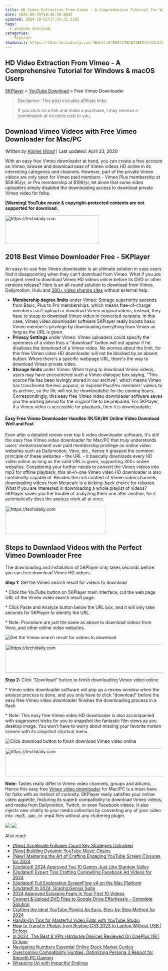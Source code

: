 ```yaml
---
title: HD Video Extraction From Vimeo - A Comprehensive Tutorial for Windows & macOS Users
date: 2024-09-25T18:35:18.884Z
updated: 2024-10-01T17:24:31.210Z
tags:
  - youtube-download
categories:
  - 5kplayer
thumbnail: https://thmb.techidaily.com/48eb4fc0f083727828418817e7d3c53949a229ffb44504b07d25f967a878becd.png
---
```


## HD Video Extraction From Vimeo - A Comprehensive Tutorial for Windows & macOS Users

[5KPlayer](https://tools.techidaily.com/5kplayer/products/) \> [YouTube Download](https://tools.techidaily.com/5kplayer/youtube-download/) \> Free Vimeo Downloader

>  Disclaimer: This post includes affiliate links
>
>  If you click on a link and make a purchase, I may receive a commission at no extra cost to you.
>

## Download Vimeo Videos with Free Vimeo Downloader for Mac/PC

 _Written by [Kaylee Wood](https://www.quora.com/profile/Amanda-Hu-21)_ | Last updated: April 23, 2020 

With an easy free Vimeo downloader at hand, you can create a free account on Vimeo, browse and download seas of Vimeo videos HD online in its interesting categories and channels. However, part of the private Vimeo videos are only open for Vimeo paid members - Vimeo Plus membership at $59.95/yr, or Pro membership at $199/yr, let alone that some video uploaders simply disabled the downloading access to download private Vimeo video for folks.

**\[Warning\] YouTube music & copyright-protected contents are not supported for download.**

<!-- affiliate ads begin -->
<a href="https://aligracehair.sjv.io/c/5597632/1918661/19272" target="_top" id="1918661">
  <img src="//a.impactradius-go.com/display-ad/19272-1918661" border="0" alt="https://techidaily.com" width="300" height="90"/>
</a>
<img height="0" width="0" src="https://aligracehair.sjv.io/i/5597632/1918661/19272" style="position:absolute;visibility:hidden;" border="0" />
<!-- affiliate ads end -->

## 2018 Best Vimeo Downloader Free - 5KPlayer

An easy-to-use free Vimeo downloader is an ultimate solution in case users find it disappointing when they can't download from Vimeo. What if you are in urgent need to download Vimeo HD videos online before its DVD or other versions release? Here is an all-round solution to download from Vimeo, Dailymotion, Hulu and [300+ video sharing sites](https://tools.techidaily.com/5kplayer/youtube-download/) without external help.

* **Membership degree limits** under Vimeo: Storage superiority ascends from Basic, Plus to Pro memberships, which means free-of-charge members can't upload or download Vimeo original videos, instead, they have to stoop to download Vimeo video in converted versions. In this case, Vimeo video downloader software 5KPlayer really boosts basic Vimeo member's privilege by downloading everything from Vimeo as long as the URL is given.
* **Privacy Settings** under Vimeo: Vimeo uploaders could specify the openness of a video thus a "download" button will not appear if he disallows the download of a Vimeo video. No worries about the limit, for this free Vimeo video HD downloader will not be blocked by an absent button. Where there's a specific webpage URL, there's the way to download Vimeo private video.
* **Storage limits** under Vimeo: When trying to download Vimeo videos, users may have encountered such a Vimeo dialogue box saying, "This source file has been lovingly stored in our archive", which means Vimeo has transferred the less popular, or expired Plus/Pro members' videos to its archive, so the file will not be downloadable for the coming hours. Correspondingly, this easy free Vimeo video downloader software saves you the waiting period for the original file to be prepared. For 5KPlayer, if a Vimeo video is accessible for playback, then it is downloadable.
  
#### **Easy Free Vimeo Downloader Handles 4K/5K/8K Online Video Download Well and Fast**

Even after a detailed review over top 5 video downloader software, it's still the easy free Vimeo video downloader for Mac/PC that truly understands users' embarrassment over paid membership privilege on online video websites such as Dailymotion, Vevo, etc., hence it grasped the common principle of these websites - the URL - it basically downloads every HD video online as long as the valid URL is given, supporting 300+ online websites. Considering your further needs to convert the Vimeo videos into mp3 for offline playback, this all-in-one Vimeo video HD downloader is also confidently capable of. Besides the rich content of Vimeo video channels, downloading videos from Metacafe is a kicking-back choice for relaxion. What if you are interested in downloading a whole playlist of videos? 5KPlayer saves you the trouble of analyzing them one after another, for it automatically does the analyze work all at once.

<!-- affiliate ads begin -->
<a href="https://aligracehair.sjv.io/c/5597632/2135371/19272" target="_top" id="2135371">
  <img src="//a.impactradius-go.com/display-ad/19272-2135371" border="0" alt="https://techidaily.com" width="320" height="90"/>
</a>
<img height="0" width="0" src="https://aligracehair.sjv.io/i/5597632/2135371/19272" style="position:absolute;visibility:hidden;" border="0" />
<!-- affiliate ads end -->

## Steps to Downlaod Videos with the Perfect Vimeo Downloader Free

The downloading and installation of 5KPlayer only takes seconds before you can free download Vimeo HD videos.

**Step 1:** Get the Vimeo search result for videos to download

\* Click the YouTube button on 5KPlayer main interface, cut the web page URL of the Vimeo video search result page.

\* Click Paste and Analyze button below the URL box, and it will only take seconds for 5KPlayer to identify the URL.

\* Note: Procedure are just the same as above to download videos from Vevo, and other online video websites.

![Get the Vimeo search result for videos to download](https://www.5kplayer.com/youtube-download/img/5kplayer-vimeovideodownloader-yxt-031903.jpg) 

<!-- affiliate ads begin -->
<a href="https://electronicx.pxf.io/c/5597632/1166360/14483" target="_top" id="1166360">
  <img src="//a.impactradius-go.com/display-ad/14483-1166360" border="0" alt="https://techidaily.com" width="728" height="90"/>
</a>
<img height="0" width="0" src="https://electronicx.pxf.io/i/5597632/1166360/14483" style="position:absolute;visibility:hidden;" border="0" />
<!-- affiliate ads end -->

**Step 2:** Click "Download" button to finish downloading Vimeo video online

\* Vimeo video downloader software will pop up a review window when the analyze process is done, and you only have to click "download" before the easy free Vimeo video downloader finishes the downloading process in a flash.

\* Note: This easy free Vimeo video HD downloader is also accompanied with sugarsweet tricks for you to snapshot the fantastic film views as you desktop image. You won't have to worry about missing your favorite motion scenes with its snapshot shortcut menu.

![Click download button to finish download Vimeo video online](https://www.5kplayer.com/youtube-download/img/5kplayer-vimeovideodownloader-yxt-031901.png) 

<!-- affiliate ads begin -->
<a href="https://imp.i357552.net/c/5597632/1030380/11832" target="_top" id="1030380">
  <img src="//a.impactradius-go.com/display-ad/11832-1030380" border="0" alt="https://techidaily.com" width="720" height="90"/>
</a>
<img height="0" width="0" src="https://imp.i357552.net/i/5597632/1030380/11832" style="position:absolute;visibility:hidden;" border="0" />
<!-- affiliate ads end -->

**Note:** Tastes really differ in Vimeo video channels, groups and albums. Hence this easy free [Vimeo video downloader](https://tools.techidaily.com/5kplayer/youtube-download/) for Mac/PC is a must-have for folks with an instinct of curiosity. 5KPlayer really satisfies your online video appetite, featuring its superb compatibility to download Vimeo videos, and media from Dailymotion, Twitch, or even Facebook videos. It also injects new vitality to your media collection by converting any of your video into .mp3, .aac, or .mp4 files without any cluttering plugin.

[![](https://www.5kplayer.com/youtube-download/../button/freedownwhitewin.png)](https://tools.techidaily.com/5kplayer/products/) [![](https://www.5kplayer.com/youtube-download/../button/freedownbackmac.png)](https://tools.techidaily.com/5kplayer/products/)

<ins class="adsbygoogle"
     style="display:block"
     data-ad-format="autorelaxed"
     data-ad-client="ca-pub-7571918770474297"
     data-ad-slot="1223367746"></ins>

<ins class="adsbygoogle"
     style="display:block"
     data-ad-client="ca-pub-7571918770474297"
     data-ad-slot="8358498916"
     data-ad-format="auto"
     data-full-width-responsive="true"></ins>

<span class="atpl-alsoreadstyle">Also read:</span>
<div><ul>
<li><a href="https://youtube-video-recordings.techidaily.com/new-accelerate-follower-count-key-strategies-unlocked/"><u>[New] Accelerate Follower Count Key Strategies Unlocked</u></a></li>
<li><a href="https://youtube-video-recordings.techidaily.com/new-building-dynamic-youtube-music-chains/"><u>[New] Building Dynamic YouTube Music Chains</u></a></li>
<li><a href="https://youtube-web.techidaily.com/astering-the-art-of-crafting-engaging-youtube-screen-closures-for-2024/"><u>[New] Mastering the Art of Crafting Engaging YouTube Screen Closures for 2024</u></a></li>
<li><a href="https://remote-screen-capture.techidaily.com/updated-2024-approved-top-10-games-just-like-stardew-valley/"><u>[Updated] 2024 Approved Top 10 Games Just Like Stardew Valley</u></a></li>
<li><a href="https://facebook-video-recording.techidaily.com/updated-expert-tips-crafting-compelling-facebook-ad-videos-for-2024/"><u>[Updated] Expert Tips Crafting Compelling Facebook Ad Videos for 2024</u></a></li>
<li><a href="https://on-screen-recording.techidaily.com/updated-full-exploration-screenflow-v4-on-the-mac-platform/"><u>[Updated] Full Exploration ScreenFlow v4 on the Mac Platform</u></a></li>
<li><a href="https://youtube-zero.techidaily.com/ed-in-2024-graphicgenius-suite/"><u>[Updated] In 2024, GraphicGenius Suite</u></a></li>
<li><a href="https://youtube-video-recordings.techidaily.com/2024-approved-eclipsing-fears-in-your-first-10-videos/"><u>2024 Approved Eclipsing Fears in Your First 10 Videos</u></a></li>
<li><a href="https://discover-hacks.techidaily.com/convert-and-upload-dvd-files-to-google-drive-effortlessly-complete-solution/"><u>Convert & Upload DVD Files to Google Drive Effortlessly - Complete Solution</u></a></li>
<li><a href="https://youtube-video-recordings.techidaily.com/crafting-the-ideal-youtube-playlist-an-easy-step-by-step-method-for-2024/"><u>Crafting the Ideal YouTube Playlist An Easy, Step-by-Step Method for 2024</u></a></li>
<li><a href="https://youtube-video-recordings.techidaily.com/hands-on-tips-for-masterful-video-edits-with-youtube-studio/"><u>Hands-On Tips for Masterful Video Edits with YouTube Studio</u></a></li>
<li><a href="https://android-transfer.techidaily.com/how-to-transfer-photos-from-realme-c33-2023-to-laptop-without-usb-drfone-by-drfone-transfer-from-android-transfer-from-android/"><u>How to Transfer Photos from Realme C33 2023 to Laptop Without USB | Dr.fone</u></a></li>
<li><a href="https://phone-solutions.techidaily.com/in-2024-the-best-8-vpn-hardware-devices-reviewed-on-oneplus-11r-drfone-by-drfone-virtual-android/"><u>In 2024, The Best 8 VPN Hardware Devices Reviewed On OnePlus 11R | Dr.fone</u></a></li>
<li><a href="https://youtube-video-recordings.techidaily.com/navigating-numbers-essential-online-stock-market-guides/"><u>Navigating Numbers Essential Online Stock Market Guides</u></a></li>
<li><a href="https://win-blog.techidaily.com/overcoming-compatibility-hurdles-optimizing-persona-3-reboot-for-smooth-pc-gaming/"><u>Overcoming Compatibility Hurdles: Optimizing Persona 3 Reboot for Smooth PC Gaming</u></a></li>
<li><a href="https://youtube-video-recordings.techidaily.com/wrapping-up-with-impactful-endings/"><u>Wrapping Up with Impactful Endings</u></a></li>
</ul></div>

